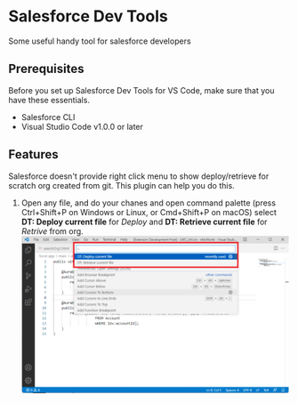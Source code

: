 # Salesforce Dev Tools
 Some useful handy tool for salesforce developers

## Prerequisites
Before you set up Salesforce Dev Tools for VS Code, make sure that you have these essentials.
- Salesforce CLI
- Visual Studio Code v1.0.0 or later

## Features
Salesforce doesn't provide right click menu to show deploy/retrieve for scratch org created from git. This plugin can help you do this. 

1. Open any file, and do your chanes and open command palette (press Ctrl+Shift+P on Windows or Linux, or Cmd+Shift+P on macOS) select **DT: Deploy current file** for *Deploy* and **DT: Retrieve current file** for *Retrive* from org. 
![Example Deploy](https://raw.githubusercontent.com/swdcworld/sfdevtools/main/images/Feature-1-deploy-retrieve.png)



